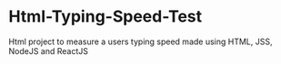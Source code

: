 # Html-Typing-Speed-Test
Html project to measure a users typing speed made using HTML, JSS, NodeJS and ReactJS
